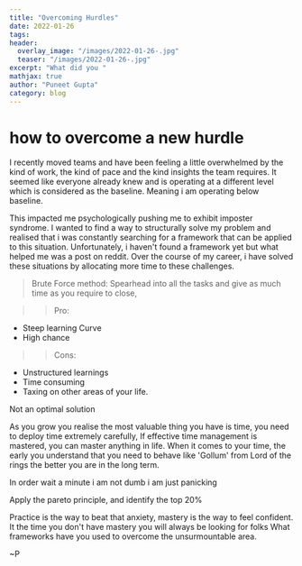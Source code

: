 ```yaml
---
title: "Overcoming Hurdles"
date: 2022-01-26
tags:
header:
  overlay_image: "/images/2022-01-26-.jpg"
  teaser: "/images/2022-01-26-.jpg"
excerpt: "What did you "
mathjax: true
author: "Puneet Gupta"
category: blog
---
```


# how to overcome a new hurdle

I recently moved teams and have been feeling a little overwhelmed by the kind of work, the kind of pace and the kind insights the team requires. It seemed like everyone already knew and is operating at a different level which is considered as the baseline. Meaning i am operating below baseline.

This impacted me psychologically pushing me to exhibit imposter syndrome. I wanted to find a way to structurally solve my problem and realised that i was constantly searching for a framework that can be applied to this situation. Unfortunately, i haven't found a framework yet but what helped me was a post on reddit. Over the course of my career, i have solved these situations by allocating more time to these challenges.

>Brute Force method:
Spearhead into all the tasks and give as much time as you require to close,

>>Pro:
- Steep learning Curve
- High chance

>>Cons:
- Unstructured learnings
- Time consuming
- Taxing on other areas of your life.

Not an optimal solution

As you grow you realise the most valuable thing you have is time, you need to deploy time extremely carefully, If effective time management is mastered, you can master anything in life. When it comes to your time, the early you understand that you need to behave like 'Gollum' from Lord of the rings the better you are in the long term.

<my precious image>

In order
<post on reddit> wait a minute i am not dumb i am just panicking



Apply the pareto principle, and identify the top 20%

Practice is the way to beat that anxiety, mastery is the way to feel confident. It the time you don't have mastery you will always be looking for folks
What frameworks have you used to overcome the unsurmountable area.

~P
